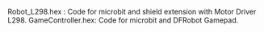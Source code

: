 Robot_L298.hex : Code for microbit and shield extension with Motor Driver L298.
GameController.hex: Code for microbit and DFRobot Gamepad.
